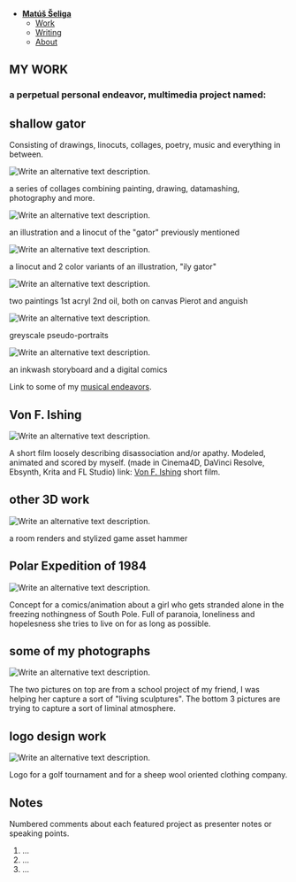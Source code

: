 - [**Matúš Šeliga**](./index.md) <!-- Use `index.md` as well. `./` is a shortcut back to your home page `index.md` -->
    - [Work](work.md)
    - [Writing](writing.md)
    - [About](about.md)
## MY WORK

### a perpetual personal endeavor, multimedia project named: 

## shallow gator

Consisting of drawings, linocuts, collages, poetry, music and everything in between.

![Write an alternative text description.](img/collages2_webport.png)

a series of collages combining painting, drawing, datamashing, photography and more.

![Write an alternative text description.](img/sg2_webport.png)

an illustration and a linocut of the "gator" previously mentioned

![Write an alternative text description.](img/ilygatorwebport.png)

a linocut and 2 color variants of an illustration, "ily gator"

![Write an alternative text description.](img/paint_pier_ang_webport.png)

two paintings 1st acryl 2nd oil, both on canvas Pierot and anguish

![Write an alternative text description.](img/bwport_webport.png)

greyscale pseudo-portraits

![Write an alternative text description.](img/comics_webport.png)

an inkwash storyboard and a digital comics

Link to some of my [musical endeavors](https://www.youtube.com/channel/UC9kH5KZmBptF4Cbdzz87axw).

## Von F. Ishing

![Write an alternative text description.](img/vonfishing_showcase_slide.png)

A short film loosely describing disassociation and/or apathy. Modeled, animated and scored by myself. (made in Cinema4D, DaVinci Resolve, Ebsynth, Krita and FL Studio) link: [Von F. Ishing](https://youtu.be/0G5CC8RI3Ic?si=XGYTa0uACpFmAhq6/) short film.

## other 3D work

![Write an alternative text description.](img/3dwork.png)

a room renders and stylized game asset hammer

## Polar Expedition of 1984

![Write an alternative text description.](img/polar-expd.png)

Concept for a comics/animation about a girl who gets stranded alone in the freezing nothingness of South Pole. Full of paranoia, loneliness and hopelesness she tries to live on for as long as possible.

## some of my photographs

![Write an alternative text description.](img/photographs.png)

The two pictures on top are from a school project of my friend, I was helping her capture a sort of "living sculptures". 
The bottom 3 pictures are trying to capture a sort of liminal atmosphere.

## logo design work

![Write an alternative text description.](img/logos.png)

Logo for a golf tournament and for a sheep wool oriented clothing company.

<!-- Use the same stucture above for the rest of your featured projects. -->

## Notes

Numbered comments about each featured project as presenter notes or speaking points.

1. …
2. …
3. …
<!-- And so on. -->
